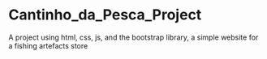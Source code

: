 # Cantinho_da_Pesca_Project
A project using html, css, js, and the bootstrap library, a simple website for a fishing artefacts store
